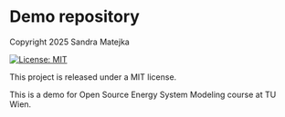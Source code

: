# Demo repository

Copyright 2025 Sandra Matejka

[![License: MIT](https://img.shields.io/badge/License-MIT-yellow.svg)](https://opensource.org/licenses/MIT)

This project is released under a MIT license.

This is a demo for Open Source Energy System Modeling course at TU Wien.
